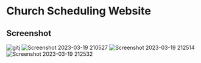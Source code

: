 # Church Scheduling Website

## Screenshot
![gitj](https://user-images.githubusercontent.com/96031557/227987330-f9b6c26c-91ee-44e0-b778-f9b5ce013511.png)
![Screenshot 2023-03-19 210527](https://user-images.githubusercontent.com/96031557/226182607-86220c8b-d37d-4ce8-905f-6065e1a1f963.png)
![Screenshot 2023-03-19 212514](https://user-images.githubusercontent.com/96031557/226182611-7e3ec9ba-05a5-4b12-9828-5943a21ed1b0.png)
![Screenshot 2023-03-19 212532](https://user-images.githubusercontent.com/96031557/226182616-ef0e85a4-ac1c-45fb-8db0-f0dc48844eba.png)

